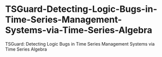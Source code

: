 # TSGuard-Detecting-Logic-Bugs-in-Time-Series-Management-Systems-via-Time-Series-Algebra
TSGuard: Detecting Logic Bugs in Time Series Management Systems via Time Series Algebra
